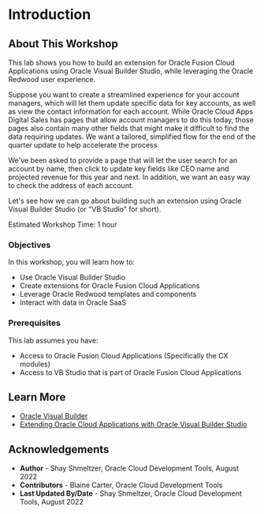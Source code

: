 # Introduction

## About This Workshop

This lab shows you how to build an extension for Oracle Fusion Cloud Applications using Oracle Visual Builder Studio, while leveraging the Oracle Redwood user experience.

Suppose you want to create a streamlined experience for your account managers, which will let them update specific data for key accounts, as well as view the contact information for each account. While Oracle Cloud Apps Digital Sales has pages that allow account managers to do this today, those pages also contain many other fields that might make it difficult to find the data requiring updates. We want a tailored, simplified flow for the end of the quarter update to help accelerate the process.

We've been asked to provide a page that will let the user search for an account by name, then click to update key fields like CEO name and projected revenue for this year and next. In addition, we want an easy way to check the address of each account.

Let's see how we can go about building such an extension using Oracle Visual Builder Studio (or "VB Studio" for short).

Estimated Workshop Time: 1 hour

  [](youtube:kqC2wLWw-cM)

### Objectives

In this workshop, you will learn how to:
* Use Oracle Visual Builder Studio
* Create extensions for Oracle Fusion Cloud Applications
* Leverage Oracle Redwood templates and components
* Interact with data in Oracle SaaS

### Prerequisites

This lab assumes you have:
* Access to Oracle Fusion Cloud Applications (Specifically the CX modules)
* Access to VB Studio that is part of Oracle Fusion Cloud Applications

## Learn More

* [Oracle Visual Builder](https://www.oracle.com/application-development/visual-builder/)
* [Extending Oracle Cloud Applications with Oracle Visual Builder Studio](https://docs.oracle.com/en/cloud/paas/visual-builder/visualbuilder-building-appui/index.html)

## Acknowledgements
* **Author** - Shay Shmeltzer, Oracle Cloud Development Tools, August 2022
* **Contributors** -  Blaine Carter, Oracle Cloud Development Tools
* **Last Updated By/Date** - Shay Shmeltzer, Oracle Cloud Development Tools, August 2022
